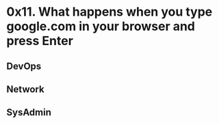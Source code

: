 # 0x11. What happens when you type google.com in your browser and press Enter
## DevOps
## Network
## SysAdmin

